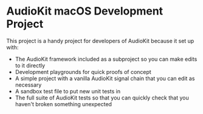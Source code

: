 # AudioKit macOS Development Project

This project is a handy project for developers of AudioKit because it set up with:

* The AudioKit framework included as a subproject so you can make edits to it directly
* Development playgrounds for quick proofs of concept
* A simple project with a vanilla AudioKit signal chain that you can edit as necessary
* A sandbox test file to put new unit tests in
* The full suite of AudioKit tests so that you can quickly check that you haven't broken something unexpected

